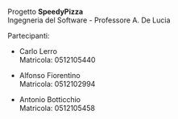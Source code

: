 Progetto <b>SpeedyPizza</b> <br/>
Ingegneria del Software - Professore A. De Lucia

Partecipanti:

- Carlo Lerro <br/> Matricola: 0512105440

- Alfonso Fiorentino <br/> Matricola: 0512102994 

- Antonio Botticchio <br/> Matricola: 0512105458          
